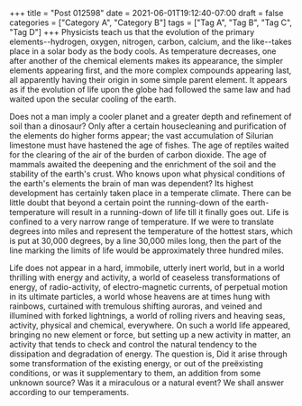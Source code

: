 +++
title = "Post 012598"
date = 2021-06-01T19:12:40-07:00
draft = false
categories = ["Category A", "Category B"]
tags = ["Tag A", "Tag B", "Tag C", "Tag D"]
+++
Physicists teach us that the evolution of the primary elements--hydrogen, oxygen, nitrogen, carbon, calcium, and the like--takes place in a solar body as the body cools. As temperature decreases, one after another of the chemical elements makes its appearance, the simpler elements appearing first, and the more complex compounds appearing last, all apparently having their origin in some simple parent element. It appears as if the evolution of life upon the globe had followed the same law and had waited upon the secular cooling of the earth.

Does not a man imply a cooler planet and a greater depth and refinement of soil than a dinosaur? Only after a certain housecleaning and purification of the elements do higher forms appear; the vast accumulation of Silurian limestone must have hastened the age of fishes. The age of reptiles waited for the clearing of the air of the burden of carbon dioxide. The age of mammals awaited the deepening and the enrichment of the soil and the stability of the earth's crust. Who knows upon what physical conditions of the earth's elements the brain of man was dependent? Its highest development has certainly taken place in a temperate climate. There can be little doubt that beyond a certain point the running-down of the earth-temperature will result in a running-down of life till it finally goes out. Life is confined to a very narrow range of temperature. If we were to translate degrees into miles and represent the temperature of the hottest stars, which is put at 30,000 degrees, by a line 30,000 miles long, then the part of the line marking the limits of life would be approximately three hundred miles.

Life does not appear in a hard, immobile, utterly inert world, but in a world thrilling with energy and activity, a world of ceaseless transformations of energy, of radio-activity, of electro-magnetic currents, of perpetual motion in its ultimate particles, a world whose heavens are at times hung with rainbows, curtained with tremulous shifting auroras, and veined and illumined with forked lightnings, a world of rolling rivers and heaving seas, activity, physical and chemical, everywhere. On such a world life appeared, bringing no new element or force, but setting up a new activity in matter, an activity that tends to check and control the natural tendency to the dissipation and degradation of energy. The question is, Did it arise through some transformation of the existing energy, or out of the preëxisting conditions, or was it supplementary to them, an addition from some unknown source? Was it a miraculous or a natural event? We shall answer according to our temperaments.
